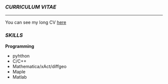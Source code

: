### _CURRICULUM VITAE_
***
You can see my long CV [here]( )

### _SKILLS_

**Programming** 
- pyhthon
- C/C++
- Mathematica/xAct/diffgeo
- Maple
- Matlab
